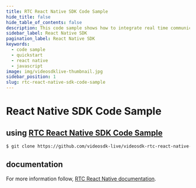 ```yaml
---
title: RTC React Native SDK Code Sample
hide_title: false
hide_table_of_contents: false
description: This code sample shows how to integrate real time communication in your application on client side using React Native SDK.
sidebar_label: React Native SDK
pagination_label: React Native SDK
keywords:
  - code sample
  - quickstart
  - react native
  - javascript
image: img/videosdklive-thumbnail.jpg
sidebar_position: 1
slug: rtc-react-native-sdk-code-sample
---
```


# React Native SDK Code Sample

## using [RTC React Native SDK Code Sample](https://github.com/videosdk-live/videosdk-rtc-react-native-sdk-example)

```sh
$ git clone https://github.com/videosdk-live/videosdk-rtc-react-native-sdk-example
```

## documentation

For more information follow, [RTC React Native documentation](/docs/realtime-communication/sdk-reference/react-native-sdk/setup).

